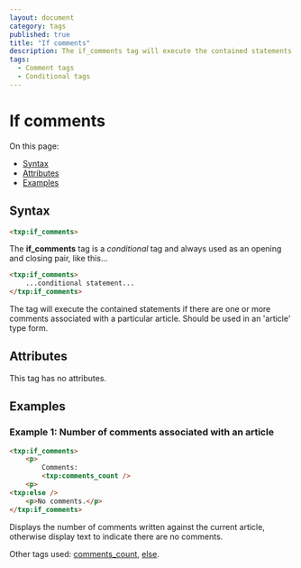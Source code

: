 ```yaml
---
layout: document
category: tags
published: true
title: "If comments"
description: The if_comments tag will execute the contained statements if there are comments associated with a particular article.
tags:
  - Comment tags
  - Conditional tags
---
```


# If comments

On this page:

* [Syntax](#syntax)
* [Attributes](#attributes)
* [Examples](#examples)

## Syntax

~~~ html
<txp:if_comments>
~~~

The **if_comments** tag is a *conditional* tag and always used as an opening and closing pair, like this...

~~~ html
<txp:if_comments>
    ...conditional statement...
</txp:if_comments>
~~~

The tag will execute the contained statements if there are one or more comments associated with a particular article. Should be used in an 'article' type form.

## Attributes

This tag has no attributes.

## Examples

### Example 1: Number of comments associated with an article

~~~ html
<txp:if_comments>
    <p>
        Comments:
        <txp:comments_count />
    <p>
<txp:else />
    <p>No comments.</p>
</txp:if_comments>
~~~

Displays the number of comments written against the current article, otherwise display text to indicate there are no comments.

Other tags used: [comments_count](comments-count), [else](else).
